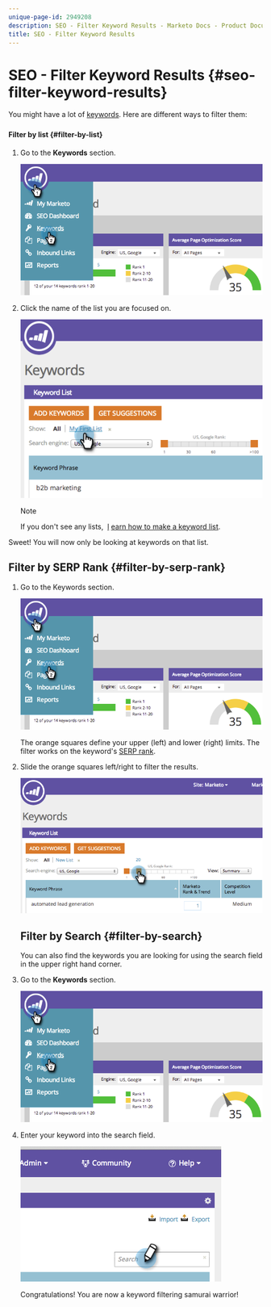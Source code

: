 ```yaml
---
unique-page-id: 2949208
description: SEO - Filter Keyword Results - Marketo Docs - Product Documentation
title: SEO - Filter Keyword Results
---
```


# SEO - Filter Keyword Results {#seo-filter-keyword-results}

You might have a lot of [keywords](seo-understanding-keywords.md). Here are different ways to filter them:

###

#### Filter by list {#filter-by-list}

1. Go to the **Keywords** section.

   ![](assets/image2014-9-18-11-3a55-3a8.png)

1. Click the name of the list you are focused on.

   ![](assets/image2014-9-18-11-3a55-3a32.png)

   >[!NOTE]
   >
   >If you don't see any lists,&nbsp; [l](../../../../product-docs/additional-apps/seo/understanding-seo/seo-managing-lists.md) [earn how to make a keyword list](../../../../product-docs/additional-apps/seo/understanding-seo/seo-managing-lists.md).

Sweet! You will now only be looking at keywords on that list. 

## Filter by SERP Rank {#filter-by-serp-rank}

1. Go to the Keywords section.

   ![](assets/image2014-9-18-12-3a0-3a10.png)

   The orange squares define your upper (left) and lower (right) limits. The filter works on the keyword's [SERP rank](../../../../product-docs/additional-apps/seo/understanding-seo/understanding-search-engine-optimization.md).

1. Slide the orange squares left/right to filter the results.

   ![](assets/image2014-9-18-12-3a0-3a15.png)

   ## Filter by Search {#filter-by-search}

   You can also find the keywords you are looking for using the search field in the upper right hand corner. 

1. Go to the **Keywords** section.

   ![](assets/image2014-9-18-12-3a0-3a50.png)

1. Enter your keyword into the search field.

   ![](assets/image2014-9-18-12-3a1-3a7.png)

   Congratulations! You are now a keyword filtering samurai warrior!

